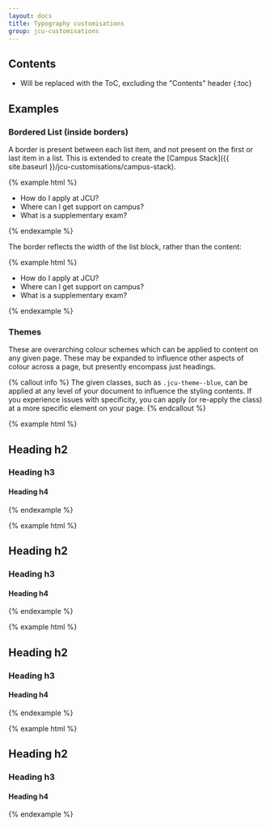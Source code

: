 ```yaml
---
layout: docs
title: Typography customisations
group: jcu-customisations
---
```


## Contents

* Will be replaced with the ToC, excluding the "Contents" header
{:toc}

## Examples

### Bordered List (inside borders)

A border is present between each list item, and not present on the first or last
item in a list.  This is extended to create the [Campus
Stack]({{ site.baseurl }}/jcu-customisations/campus-stack).

{% example html %}
<ul class="list-bordered">
  <li>How do I apply at JCU?</li>
  <li>Where can I get support on campus?</li>
  <li>What is a supplementary exam?</li>
</ul>
{% endexample %}

The border reflects the width of the list block, rather than the content:

{% example html %}
<div class="row">
  <div class="col-xs-4">
    <ul class="list-bordered">
      <li>How do I apply at JCU?</li>
      <li>Where can I get support on campus?</li>
      <li>What is a supplementary exam?</li>
    </ul>
  </div>
</div>
{% endexample %}

### Themes

These are overarching colour schemes which can be applied to content
on any given page.  These may be expanded to influence other aspects of colour
across a page, but presently encompass just headings.

{% callout info %}
The given classes, such as `.jcu-theme--blue`, can be applied at any level of
your document to influence the styling contents.  If you experience issues with
specificity, you can apply (or re-apply the class) at a more specific element on
your page.
{% endcallout %}

{% example html %}
<div class="jcu-theme--blue">
  <h2>Heading h2</h2>
  <h3>Heading h3</h3>
  <h4>Heading h4</h4>
</div>
{% endexample %}

{% example html %}
<div class="jcu-theme--orange">
  <h2>Heading h2</h2>
  <h3>Heading h3</h3>
  <h4>Heading h4</h4>
</div>
{% endexample %}

{% example html %}
<div class="jcu-theme--green">
  <h2>Heading h2</h2>
  <h3>Heading h3</h3>
  <h4>Heading h4</h4>
</div>
{% endexample %}

{% example html %}
<div class="jcu-theme--red">
  <h2>Heading h2</h2>
  <h3>Heading h3</h3>
  <h4>Heading h4</h4>
</div>
{% endexample %}
